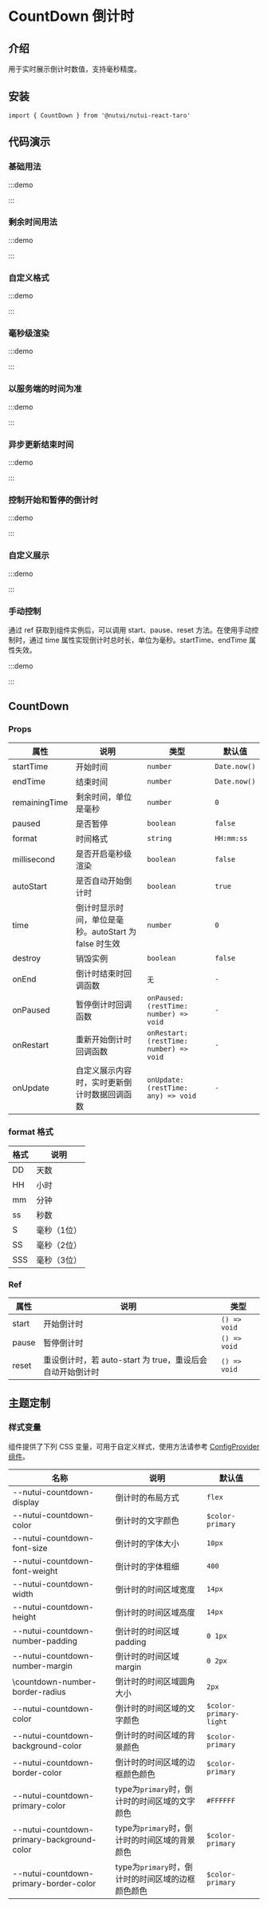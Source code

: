 # CountDown 倒计时

## 介绍

用于实时展示倒计时数值，支持毫秒精度。

## 安装

```tsx
import { CountDown } from '@nutui/nutui-react-taro'
```

## 代码演示

### 基础用法

:::demo

<CodeBlock src='taro/demo1.tsx'></CodeBlock>

:::

### 剩余时间用法

:::demo

<CodeBlock src='taro/demo2.tsx'></CodeBlock>

:::

### 自定义格式

:::demo

<CodeBlock src='taro/demo3.tsx'></CodeBlock>

:::

### 毫秒级渲染

:::demo

<CodeBlock src='taro/demo4.tsx'></CodeBlock>

:::

### 以服务端的时间为准

:::demo

<CodeBlock src='taro/demo5.tsx'></CodeBlock>

:::

### 异步更新结束时间

:::demo

<CodeBlock src='taro/demo6.tsx'></CodeBlock>

:::

### 控制开始和暂停的倒计时

:::demo

<CodeBlock src='taro/demo7.tsx'></CodeBlock>

:::

### 自定义展示

:::demo

<CodeBlock src='taro/demo8.tsx'></CodeBlock>

:::

### 手动控制

通过 ref 获取到组件实例后，可以调用 start、pause、reset 方法。在使用手动控制时，通过 time 属性实现倒计时总时长，单位为毫秒。startTime、endTime 属性失效。

:::demo

<CodeBlock src='taro/demo9.tsx'></CodeBlock>

:::

## CountDown

### Props

| 属性 | 说明 | 类型 | 默认值 |
| --- | --- | --- | --- |
| startTime | 开始时间 | `number` | `Date.now()` |
| endTime | 结束时间 | `number` | `Date.now()` |
| remainingTime | 剩余时间，单位是毫秒 | `number` | `0` |
| paused | 是否暂停 | `boolean` | `false` |
| format | 时间格式 | `string` | `HH:mm:ss` |
| millisecond | 是否开启毫秒级渲染 | `boolean` | `false` |
| autoStart | 是否自动开始倒计时 | `boolean` | `true` |
| time | 倒计时显示时间，单位是毫秒。autoStart 为 false 时生效 | `number` | `0` |
| destroy | 销毁实例 | `boolean` | `false` |
| onEnd | 倒计时结束时回调函数 | `无` | `-` |
| onPaused | 暂停倒计时回调函数 | `onPaused: (restTime: number) => void` | `-` |
| onRestart | 重新开始倒计时回调函数 | `onRestart: (restTime: number) => void` | `-` |
| onUpdate | 自定义展示内容时，实时更新倒计时数据回调函数 | `onUpdate: (restTime: any) => void` | `-` |

### format 格式

| 格式 | 说明 |
| --- | --- |
| DD | 天数 |
| HH | 小时 |
| mm | 分钟 |
| ss | 秒数 |
| S | 毫秒（1位） |
| SS | 毫秒（2位） |
| SSS | 毫秒（3位） |

### Ref

| 属性 | 说明 | 类型 |
| --- | --- | --- |
| start | 开始倒计时 | `() => void` |
| pause | 暂停倒计时 | `() => void` |
| reset | 重设倒计时，若 auto-start 为 true，重设后会自动开始倒计时 | `() => void` |

## 主题定制

### 样式变量

组件提供了下列 CSS 变量，可用于自定义样式，使用方法请参考 [ConfigProvider 组件](#/zh-CN/component/configprovider)。

| 名称 | 说明 | 默认值 |
| --- | --- | --- |
| \--nutui-countdown-display | 倒计时的布局方式 | `flex` |
| \--nutui-countdown-color | 倒计时的文字颜色 | `$color-primary` |
| \--nutui-countdown-font-size | 倒计时的字体大小 | `10px` |
| \--nutui-countdown-font-weight | 倒计时的字体粗细 | `400` |
| \--nutui-countdown-width | 倒计时的时间区域宽度 | `14px` |
| \--nutui-countdown-height | 倒计时的时间区域高度 | `14px` |
| \--nutui-countdown-number-padding | 倒计时的时间区域padding | `0 1px` |
| \--nutui-countdown-number-margin | 倒计时的时间区域margin | `0 2px` |
| \countdown-number-border-radius | 倒计时的时间区域圆角大小 | `2px` |
| \--nutui-countdown-color | 倒计时的时间区域的文字颜色 | `$color-primary-light` |
| \--nutui-countdown-background-color | 倒计时的时间区域的背景颜色 | `$color-primary` |
| \--nutui-countdown-border-color | 倒计时的时间区域的边框颜色颜色 | `$color-primary` |
| \--nutui-countdown-primary-color | type为`primary`时，倒计时的时间区域的文字颜色 | `#FFFFFF` |
| \--nutui-countdown-primary-background-color | type为`primary`时，倒计时的时间区域的背景颜色 | `$color-primary` |
| \--nutui-countdown-primary-border-color | type为`primary`时，倒计时的时间区域的边框颜色颜色 | `$color-primary` |